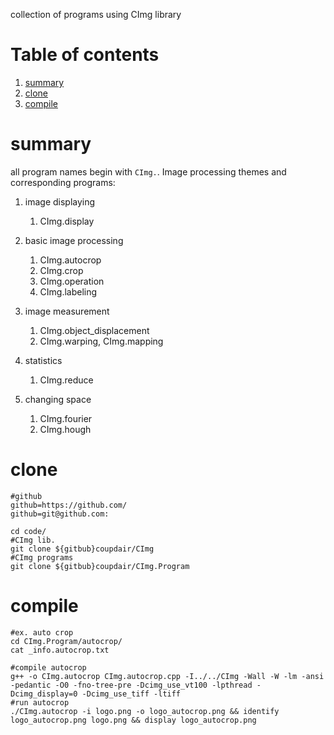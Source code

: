 collection of programs using CImg library

<!--- begin@of@TOC --->
# Table of contents

1. [summary](#summary)
1. [clone](#clone)
1. [compile](#compile)
<!--- end@of@TOC --->

# summary

all program names begin with `CImg.`.
Image processing themes and corresponding programs:

1. image displaying
     1. CImg.display

1. basic image processing
     1. CImg.autocrop
     1. CImg.crop
     1. CImg.operation
     1. CImg.labeling

1. image measurement
     1. CImg.object_displacement
     1. CImg.warping, CImg.mapping

1. statistics
     1. CImg.reduce

1. changing space
     1. CImg.fourier
     1. CImg.hough

# clone

~~~ { .bash }
#github
github=https://github.com/
github=git@github.com:

cd code/
#CImg lib.
git clone ${gitbub}coupdair/CImg
#CImg programs
git clone ${gitbub}coupdair/CImg.Program
~~~

# compile

~~~ { .bash }
#ex. auto crop
cd CImg.Program/autocrop/
cat _info.autocrop.txt 

#compile autocrop
g++ -o CImg.autocrop CImg.autocrop.cpp -I../../CImg -Wall -W -lm -ansi -pedantic -O0 -fno-tree-pre -Dcimg_use_vt100 -lpthread -Dcimg_display=0 -Dcimg_use_tiff -ltiff
#run autocrop
./CImg.autocrop -i logo.png -o logo_autocrop.png && identify logo_autocrop.png logo.png && display logo_autocrop.png
~~~
